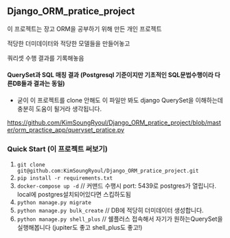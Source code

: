 ## Django_ORM_pratice_project


이 프로젝트는 장고 ORM을 공부하기 위해 만든 개인 프로젝트

적당한 더미데이터와 적당한 모델들을 만들어놓고 

쿼리셋 수행 결과를 기록해놓음



#### QuerySet과 SQL 매칭 결과 (Postgresql 기준이지만 기초적인 SQL문법수행이라 다른DB들과 결과는 동일)
* 굳이 이 프로젝트를 clone 안해도 이 파일만 봐도 django QuerySet을 이해하는데 충분히 도움이 될거라 생각됩니다.

https://github.com/KimSoungRyoul/Django_ORM_pratice_project/blob/master/orm_practice_app/queryset_pratice.py


### Quick Start (이 프로젝트 써보기) 

1. `git clone git@github.com:KimSoungRyoul/Django_ORM_pratice_project.git`
2. `pip install -r requirements.txt`
3. `docker-compose up -d`  // 커맨드 수행시 port: 5439로 postgres가 열립니다. local에 postgres설치되어있다면 스킵하도됨 
4. `python manage.py migrate`
5. `python manage.py bulk_create` // DB에 적당히 더미데이터 생성합니다.
6. `python manage.py shell_plus` // 쉘플러스 접속해서 자기가 원하는QuerySet을 실행해봅니다 (jupiter도 좋고 shell_plus도 좋고!)

